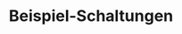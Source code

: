 ---
title: "Beispiel-Schaltungen"
description: "Hier sind Beschreibungen mit SChaltungen mit dem ESP8266 zu finden."
weight: 2
img: "beispiel-schaltungen.jpg"
---